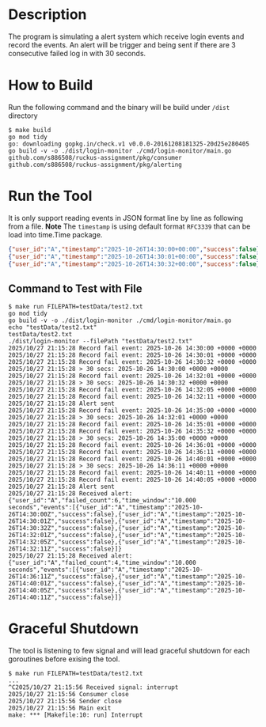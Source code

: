 # Description
The program is simulating a alert system which receive login events and record the events. An alert will be trigger and being sent if there are 3 consecutive failed log in with 30 seconds.

# How to Build
Run the following command and the binary will be build under `/dist` directory
```shell
$ make build
go mod tidy
go: downloading gopkg.in/check.v1 v0.0.0-20161208181325-20d25e280405
go build -v -o ./dist/login-monitor ./cmd/login-monitor/main.go
github.com/s886508/ruckus-assignment/pkg/consumer
github.com/s886508/ruckus-assignment/pkg/alerting
```

# Run the Tool
It is only support reading events in JSON format line by line as following from a file.
**Note** The `timestamp` is using default format `RFC3339` that can be load into time.Time package.
```json
{"user_id":"A","timestamp":"2025-10-26T14:30:00+00:00","success":false}
{"user_id":"A","timestamp":"2025-10-26T14:30:01+00:00","success":false}
{"user_id":"A","timestamp":"2025-10-26T14:30:32+00:00","success":false}
```

## Command to Test with File
```shell
$ make run FILEPATH=testData/test2.txt
go mod tidy
go build -v -o ./dist/login-monitor ./cmd/login-monitor/main.go
echo "testData/test2.txt"
testData/test2.txt
./dist/login-monitor --filePath "testData/test2.txt"
2025/10/27 21:15:28 Record fail event: 2025-10-26 14:30:00 +0000 +0000
2025/10/27 21:15:28 Record fail event: 2025-10-26 14:30:01 +0000 +0000
2025/10/27 21:15:28 Record fail event: 2025-10-26 14:30:32 +0000 +0000
2025/10/27 21:15:28 > 30 secs: 2025-10-26 14:30:00 +0000 +0000
2025/10/27 21:15:28 Record fail event: 2025-10-26 14:32:01 +0000 +0000
2025/10/27 21:15:28 > 30 secs: 2025-10-26 14:30:32 +0000 +0000
2025/10/27 21:15:28 Record fail event: 2025-10-26 14:32:05 +0000 +0000
2025/10/27 21:15:28 Record fail event: 2025-10-26 14:32:11 +0000 +0000
2025/10/27 21:15:28 Alert sent
2025/10/27 21:15:28 Record fail event: 2025-10-26 14:35:00 +0000 +0000
2025/10/27 21:15:28 > 30 secs: 2025-10-26 14:32:01 +0000 +0000
2025/10/27 21:15:28 Record fail event: 2025-10-26 14:35:01 +0000 +0000
2025/10/27 21:15:28 Record fail event: 2025-10-26 14:35:32 +0000 +0000
2025/10/27 21:15:28 > 30 secs: 2025-10-26 14:35:00 +0000 +0000
2025/10/27 21:15:28 Record fail event: 2025-10-26 14:36:01 +0000 +0000
2025/10/27 21:15:28 Record fail event: 2025-10-26 14:36:11 +0000 +0000
2025/10/27 21:15:28 Record fail event: 2025-10-26 14:40:01 +0000 +0000
2025/10/27 21:15:28 > 30 secs: 2025-10-26 14:36:11 +0000 +0000
2025/10/27 21:15:28 Record fail event: 2025-10-26 14:40:11 +0000 +0000
2025/10/27 21:15:28 Record fail event: 2025-10-26 14:40:05 +0000 +0000
2025/10/27 21:15:28 Alert sent
2025/10/27 21:15:28 Received alert: {"user_id":"A","failed_count":6,"time_window":"10.000 seconds","events":[{"user_id":"A","timestamp":"2025-10-26T14:30:00Z","success":false},{"user_id":"A","timestamp":"2025-10-26T14:30:01Z","success":false},{"user_id":"A","timestamp":"2025-10-26T14:30:32Z","success":false},{"user_id":"A","timestamp":"2025-10-26T14:32:01Z","success":false},{"user_id":"A","timestamp":"2025-10-26T14:32:05Z","success":false},{"user_id":"A","timestamp":"2025-10-26T14:32:11Z","success":false}]}
2025/10/27 21:15:28 Received alert: {"user_id":"A","failed_count":4,"time_window":"10.000 seconds","events":[{"user_id":"A","timestamp":"2025-10-26T14:36:11Z","success":false},{"user_id":"A","timestamp":"2025-10-26T14:40:01Z","success":false},{"user_id":"A","timestamp":"2025-10-26T14:40:05Z","success":false},{"user_id":"A","timestamp":"2025-10-26T14:40:11Z","success":false}]}
```

# Graceful Shutdown
The tool is listening to few signal and will lead graceful shutdown for each goroutines before exising the tool.
```shell
$ make run FILEPATH=testData/test2.txt
...
^C2025/10/27 21:15:56 Received signal: interrupt
2025/10/27 21:15:56 Consumer close
2025/10/27 21:15:56 Sender close
2025/10/27 21:15:56 Main exit
make: *** [Makefile:10: run] Interrupt
```
